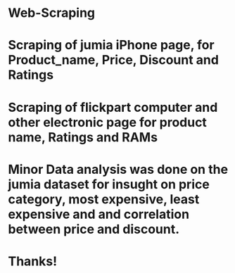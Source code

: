 # Web-Scraping
# Scraping of jumia iPhone page, for Product_name, Price, Discount and Ratings
# Scraping of flickpart computer and other electronic page for product name, Ratings and RAMs
# Minor Data analysis was done on the jumia dataset for insught on price category, most expensive, least expensive and and correlation between price and discount.
# Thanks!

